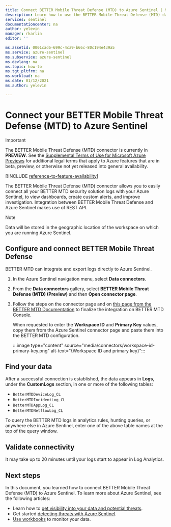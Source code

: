 ```yaml
---
title: Connect BETTER Mobile Threat Defense (MTD) to Azure Sentinel | Microsoft Docs
description: Learn how to use the BETTER Mobile Threat Defense (MTD) data connector to pull MTD logs into Azure Sentinel. View MTD data in workbooks, create alerts, and improve investigation.
services: sentinel
documentationcenter: na
author: yelevin
manager: rkarlin
editor: ''

ms.assetid: 0001cad6-699c-4ca9-b66c-80c194e439a5
ms.service: azure-sentinel
ms.subservice: azure-sentinel
ms.devlang: na
ms.topic: how-to
ms.tgt_pltfrm: na
ms.workload: na
ms.date: 01/12/2021
ms.author: yelevin

---
```


# Connect your BETTER Mobile Threat Defense (MTD) to Azure Sentinel

> [!IMPORTANT]
> The BETTER Mobile Threat Defense (MTD) connector is currently in **PREVIEW**. See the [Supplemental Terms of Use for Microsoft Azure Previews](https://azure.microsoft.com/support/legal/preview-supplemental-terms/) for additional legal terms that apply to Azure features that are in beta, preview, or otherwise not yet released into general availability.

[!INCLUDE [reference-to-feature-availability](includes/reference-to-feature-availability.md)]

The BETTER Mobile Threat Defense (MTD) connector allows you to easily connect all your BETTER MTD security solution logs with your Azure Sentinel, to view dashboards, create custom alerts, and improve investigation. Integration between BETTER Mobile Threat Defense and Azure Sentinel makes use of REST API.

> [!NOTE]
> Data will be stored in the geographic location of the workspace on which you are running Azure Sentinel.

## Configure and connect BETTER Mobile Threat Defense

BETTER MTD can integrate and export logs directly to Azure Sentinel.

1. In the Azure Sentinel navigation menu, select **Data connectors**.

1. From the **Data connectors** gallery, select **BETTER Mobile Threat Defense (MTD) (Preview)** and then **Open connector page**.

1. Follow the steps on the connector page and on [this page from the BETTER MTD Documentation](https://mtd-docs.bmobi.net/integrations/azure-sentinel/setup-integration#mtd-integration-configuration) to finalize the integration on BETTER MTD Console.

    When requested to enter the **Workspace ID** and **Primary Key** values, copy them from the Azure Sentinel connector page and paste them into the BETTER MTD configuration.

    :::image type="content" source="media/connectors/workspace-id-primary-key.png" alt-text="{Workspace ID and primary key}":::

## Find your data

After a successful connection is established, the data appears in **Logs**, under the **CustomLogs** section, in one or more of the following tables:
- `BetterMTDDeviceLog_CL`
- `BetterMTDIncidentLog_CL`
- `BetterMTDAppLog_CL`
- `BetterMTDNetflowLog_CL`

To query the BETTER MTD logs in analytics rules, hunting queries, or anywhere else in Azure Sentinel, enter one of the above table names at the top of the query window.

## Validate connectivity

It may take up to 20 minutes until your logs start to appear in Log Analytics. 

## Next steps

In this document, you learned how to connect BETTER Mobile Threat Defense (MTD) to Azure Sentinel. To learn more about Azure Sentinel, see the following articles:
- Learn how to [get visibility into your data and potential threats](get-visibility.md).
- Get started [detecting threats with Azure Sentinel](detect-threats-built-in.md).
- [Use workbooks](tutorial-monitor-your-data.md) to monitor your data.
